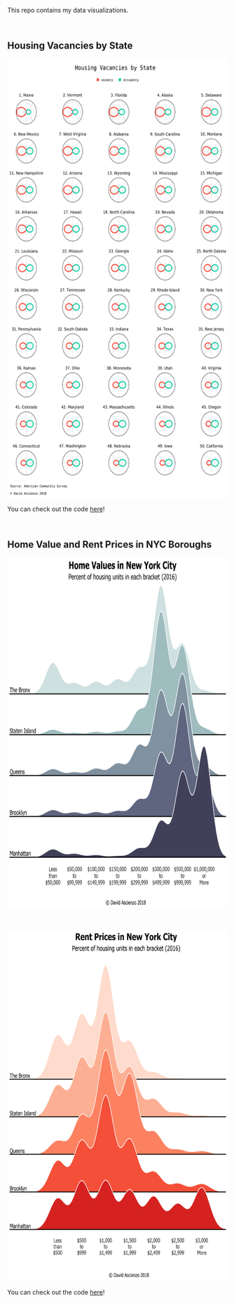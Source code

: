 This repo contains my data visualizations.

<br>

## Housing Vacancies by State

<p align="center"><img width="600" height="1000" src="us-census-housing/img/Housing_Vacancies_by_State.png"></p>

You can check out the code [here](us-census-housing/Housing_Vacancy_Polarplots.ipynb)!

<br>

## Home Value and Rent Prices in NYC Boroughs

<p align="center"><img width="650" height="800" src="us-census-housing/img/Home_Values_in_New_York_City.png"></p>

<br>

<p align="center"><img width="650" height="800" src="us-census-housing/img/Rent_Prices_in_New_York_City.png"></p>

You can check out the code [here](us-census-housing/NYC_Housing_Joyplots.ipynb)!